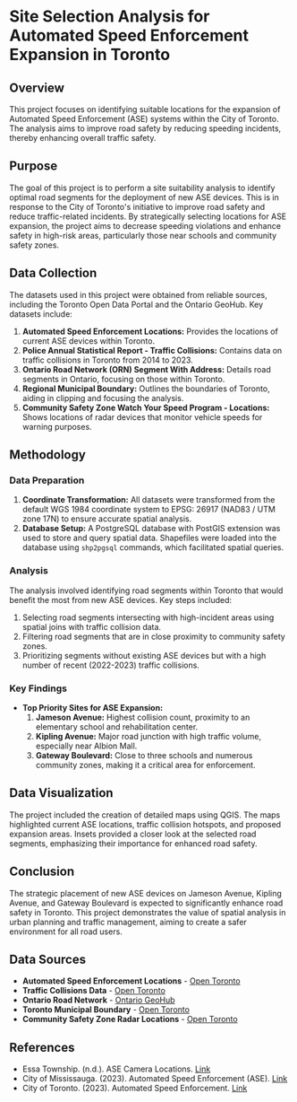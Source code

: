 # Site Selection Analysis for Automated Speed Enforcement Expansion in Toronto

## Overview

This project focuses on identifying suitable locations for the expansion of Automated Speed Enforcement (ASE) systems within the City of Toronto. The analysis aims to improve road safety by reducing speeding incidents, thereby enhancing overall traffic safety.

## Purpose

The goal of this project is to perform a site suitability analysis to identify optimal road segments for the deployment of new ASE devices. This is in response to the City of Toronto's initiative to improve road safety and reduce traffic-related incidents. By strategically selecting locations for ASE expansion, the project aims to decrease speeding violations and enhance safety in high-risk areas, particularly those near schools and community safety zones.

## Data Collection

The datasets used in this project were obtained from reliable sources, including the Toronto Open Data Portal and the Ontario GeoHub. Key datasets include:

1. **Automated Speed Enforcement Locations:** Provides the locations of current ASE devices within Toronto.
2. **Police Annual Statistical Report - Traffic Collisions:** Contains data on traffic collisions in Toronto from 2014 to 2023.
3. **Ontario Road Network (ORN) Segment With Address:** Details road segments in Ontario, focusing on those within Toronto.
4. **Regional Municipal Boundary:** Outlines the boundaries of Toronto, aiding in clipping and focusing the analysis.
5. **Community Safety Zone Watch Your Speed Program - Locations:** Shows locations of radar devices that monitor vehicle speeds for warning purposes.

## Methodology

### Data Preparation

1. **Coordinate Transformation:** All datasets were transformed from the default WGS 1984 coordinate system to EPSG: 26917 (NAD83 / UTM zone 17N) to ensure accurate spatial analysis.
2. **Database Setup:** A PostgreSQL database with PostGIS extension was used to store and query spatial data. Shapefiles were loaded into the database using `shp2pgsql` commands, which facilitated spatial queries.

### Analysis

The analysis involved identifying road segments within Toronto that would benefit the most from new ASE devices. Key steps included:

1. Selecting road segments intersecting with high-incident areas using spatial joins with traffic collision data.
2. Filtering road segments that are in close proximity to community safety zones.
3. Prioritizing segments without existing ASE devices but with a high number of recent (2022-2023) traffic collisions.

### Key Findings

- **Top Priority Sites for ASE Expansion:**
  1. **Jameson Avenue:** Highest collision count, proximity to an elementary school and rehabilitation center.
  2. **Kipling Avenue:** Major road junction with high traffic volume, especially near Albion Mall.
  3. **Gateway Boulevard:** Close to three schools and numerous community zones, making it a critical area for enforcement.

## Data Visualization

The project included the creation of detailed maps using QGIS. The maps highlighted current ASE locations, traffic collision hotspots, and proposed expansion areas. Insets provided a closer look at the selected road segments, emphasizing their importance for enhanced road safety.

## Conclusion

The strategic placement of new ASE devices on Jameson Avenue, Kipling Avenue, and Gateway Boulevard is expected to significantly enhance road safety in Toronto. This project demonstrates the value of spatial analysis in urban planning and traffic management, aiming to create a safer environment for all road users.

## Data Sources

- **Automated Speed Enforcement Locations** - [Open Toronto](https://open.toronto.ca/dataset/automated-speed-enforcement-locations/)
- **Traffic Collisions Data** - [Open Toronto](https://open.toronto.ca/dataset/police-annual-statistical-report-traffic-collisions/)
- **Ontario Road Network** - [Ontario GeoHub](https://geohub.lio.gov.on.ca/datasets/923cb3294384488e8a4ffbeb3b8f6cb2/explore?location=46.297972%2C-82.800492%2C5.00)
- **Toronto Municipal Boundary** - [Open Toronto](https://open.toronto.ca/dataset/regional-municipal-boundary/)
- **Community Safety Zone Radar Locations** - [Open Toronto](https://open.toronto.ca/dataset/school-safety-zone-watch-your-speed-program-locations/)

## References

- Essa Township. (n.d.). ASE Camera Locations. [Link](https://www.essatownship.on.ca/living-in-essa/automated-speed-enforcement/ase-camera-locations/)
- City of Mississauga. (2023). Automated Speed Enforcement (ASE). [Link](https://www.mississauga.ca/services-and-programs/transportation-and-streets/road-safety/automated-speed-enforcement/)
- City of Toronto. (2023). Automated Speed Enforcement. [Link](https://www.toronto.ca/services-payments/streets-parking-transportation/automated-speed-enforcement/)
